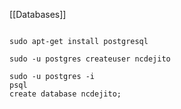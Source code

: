 [[Databases]]

```

sudo apt-get install postgresql

sudo -u postgres createuser ncdejito

sudo -u postgres -i
psql
create database ncdejito;
```